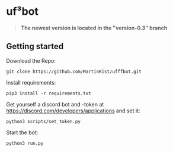 # uf³bot

> **The newest version is located in the "version-0.3" branch**

## Getting started

Download the Repo:  
  ```
  git clone https://github.com/MartinKist/ufffbot.git
  ```

Install requirements:  
  ```
  pip3 install -r requirements.txt
  ```
  
Get yourself a discord bot and -token at https://discord.com/developers/applications and set it:
  ```
  python3 scripts/set_token.py
  ```
  
Start the bot:  
``` 
python3 run.py
```

